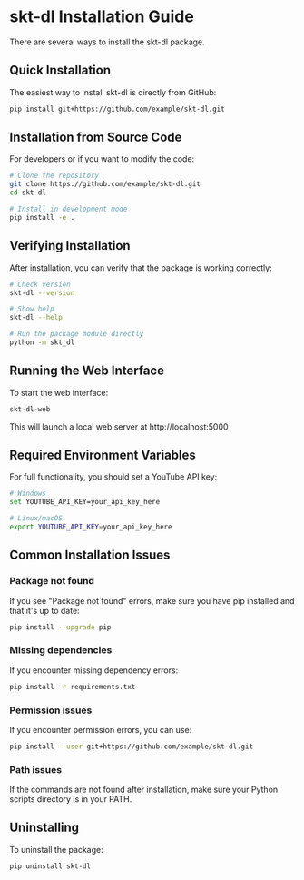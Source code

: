 # skt-dl Installation Guide

There are several ways to install the skt-dl package.

## Quick Installation

The easiest way to install skt-dl is directly from GitHub:

```bash
pip install git+https://github.com/example/skt-dl.git
```

## Installation from Source Code

For developers or if you want to modify the code:

```bash
# Clone the repository
git clone https://github.com/example/skt-dl.git
cd skt-dl

# Install in development mode
pip install -e .
```

## Verifying Installation

After installation, you can verify that the package is working correctly:

```bash
# Check version
skt-dl --version

# Show help
skt-dl --help

# Run the package module directly
python -m skt_dl
```

## Running the Web Interface

To start the web interface:

```bash
skt-dl-web
```

This will launch a local web server at http://localhost:5000

## Required Environment Variables

For full functionality, you should set a YouTube API key:

```bash
# Windows
set YOUTUBE_API_KEY=your_api_key_here

# Linux/macOS
export YOUTUBE_API_KEY=your_api_key_here
```

## Common Installation Issues

### Package not found

If you see "Package not found" errors, make sure you have pip installed and that it's up to date:

```bash
pip install --upgrade pip
```

### Missing dependencies

If you encounter missing dependency errors:

```bash
pip install -r requirements.txt
```

### Permission issues

If you encounter permission errors, you can use:

```bash
pip install --user git+https://github.com/example/skt-dl.git
```

### Path issues

If the commands are not found after installation, make sure your Python scripts directory is in your PATH.

## Uninstalling

To uninstall the package:

```bash
pip uninstall skt-dl
```